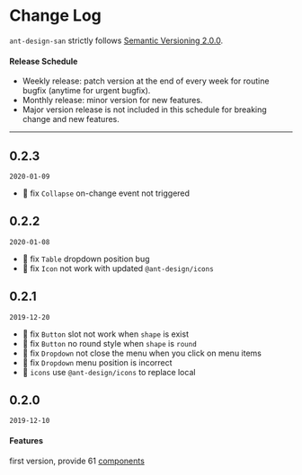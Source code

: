 # Change Log

`ant-design-san` strictly follows [Semantic Versioning 2.0.0](http://semver.org/).

#### Release Schedule

- Weekly release: patch version at the end of every week for routine bugfix (anytime for urgent bugfix).
- Monthly release: minor version for new features.
- Major version release is not included in this schedule for breaking change and new features.

---

## 0.2.3

`2020-01-09`

- 🐞 fix `Collapse` on-change event not triggered

## 0.2.2

`2020-01-08`

- 🐞 fix `Table` dropdown position bug
- 🐞 fix `Icon` not work with updated `@ant-design/icons`

## 0.2.1

`2019-12-20`

- 🐞 fix `Button` slot not work when `shape` is exist
- 🐞 fix `Button` no round style when `shape` is `round`
- 🐞 fix `Dropdown` not close the menu when you click on menu items
- 🐞 fix `Dropdown` menu position is incorrect
- 🐞 `icons` use `@ant-design/icons` to replace local

## 0.2.0

`2019-12-10`

#### Features

first version, provide 61 [components](https://github.com/ecomfe/santd/blob/master/src/index.js)
